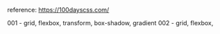 reference: https://100dayscss.com/

001 - grid, flexbox, transform, box-shadow, gradient
002 - grid, flexbox, 
